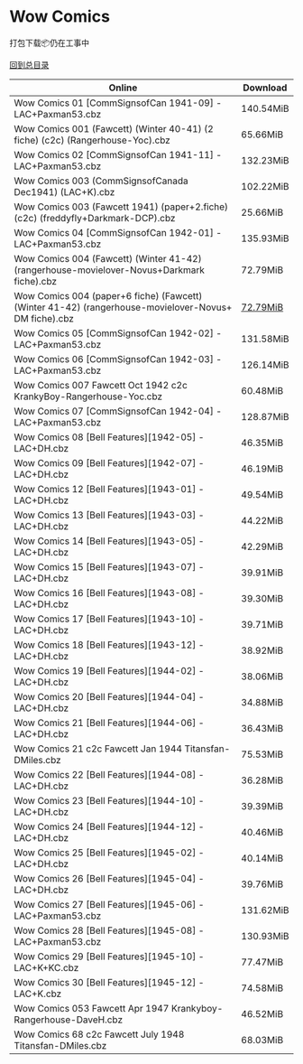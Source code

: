 # Wow Comics

打包下载📦仍在工事中

[回到总目录](/Catalogs.md)







Online | Download
--- | ---
Wow Comics 01 [CommSignsofCan 1941-09] -LAC+Paxman53.cbz | 140.54MiB
Wow Comics 001 (Fawcett) (Winter 40-41) (2 fiche) (c2c) (Rangerhouse-Yoc).cbz | 65.66MiB
Wow Comics 02 [CommSignsofCan 1941-11] -LAC+Paxman53.cbz | 132.23MiB
Wow Comics 003 (CommSignsofCanada Dec1941) (LAC+K).cbz | 102.22MiB
Wow Comics 003 (Fawcett 1941) (paper+2.fiche) (c2c) (freddyfly+Darkmark-DCP).cbz | 25.66MiB
Wow Comics 04 [CommSignsofCan 1942-01] -LAC+Paxman53.cbz | 135.93MiB
Wow Comics 004 (Fawcett) (Winter 41-42) (rangerhouse-movielover-Novus+Darkmark fiche).cbz | 72.79MiB
Wow Comics 004 (paper+6 fiche) (Fawcett) (Winter 41-42) (rangerhouse-movielover-Novus+ DM fiche).cbz | [72.79MiB](https://pan.baidu.com/s/1Il4YySfjsJNlszw2VdXdoA#list/path=%2FNovus%20-%20Week%20of%202018%20Q1%2FNovus%20-%20Week%20of%202018-03-28%2F%E3%82%AB%E3%82%B3%E3%82%AA%E3%82%AB%E3%82%AB%E3%82%A2%E3%82%AF%E3%82%B7%E3%82%AF%E3%82%AA%E3%82%A8%E3%82%AB%E3%82%B3%E3%82%AD%E3%82%B3%E3%82%AB%E3%82%BD%E3%82%A8%E3%82%AD%E3%82%BD%E3%82%AF%E3%82%BD%E3%82%B7%E3%82%AA%E3%82%B3%E3%82%A6%E3%82%BD%E3%82%A4%E3%82%B7%E3%82%B5%E3%82%AD%E3%82%BD&parentPath=%2FNovus%20-%20Week%20of%202018%20Q1)
Wow Comics 05 [CommSignsofCan 1942-02] -LAC+Paxman53.cbz | 131.58MiB
Wow Comics 06 [CommSignsofCan 1942-03] -LAC+Paxman53.cbz | 126.14MiB
Wow Comics 007 Fawcett Oct 1942 c2c KrankyBoy-Rangerhouse-Yoc.cbz | 60.48MiB
Wow Comics 07 [CommSignsofCan 1942-04] -LAC+Paxman53.cbz | 128.87MiB
Wow Comics 08 [Bell Features][1942-05] -LAC+DH.cbz | 46.35MiB
Wow Comics 09 [Bell Features][1942-07] -LAC+DH.cbz | 46.19MiB
Wow Comics 12 [Bell Features][1943-01] -LAC+DH.cbz | 49.54MiB
Wow Comics 13 [Bell Features][1943-03] -LAC+DH.cbz | 44.22MiB
Wow Comics 14 [Bell Features][1943-05] -LAC+DH.cbz | 42.29MiB
Wow Comics 15 [Bell Features][1943-07] -LAC+DH.cbz | 39.91MiB
Wow Comics 16 [Bell Features][1943-08] -LAC+DH.cbz | 39.30MiB
Wow Comics 17 [Bell Features][1943-10] -LAC+DH.cbz | 39.71MiB
Wow Comics 18 [Bell Features][1943-12] -LAC+DH.cbz | 38.92MiB
Wow Comics 19 [Bell Features][1944-02] -LAC+DH.cbz | 38.06MiB
Wow Comics 20 [Bell Features][1944-04] -LAC+DH.cbz | 34.88MiB
Wow Comics 21 [Bell Features][1944-06] -LAC+DH.cbz | 36.43MiB
Wow Comics 21 c2c Fawcett Jan 1944 Titansfan-DMiles.cbz | 75.53MiB
Wow Comics 22 [Bell Features][1944-08] -LAC+DH.cbz | 36.28MiB
Wow Comics 23 [Bell Features][1944-10] -LAC+DH.cbz | 39.39MiB
Wow Comics 24 [Bell Features][1944-12] -LAC+DH.cbz | 40.46MiB
Wow Comics 25 [Bell Features][1945-02] -LAC+DH.cbz | 40.14MiB
Wow Comics 26 [Bell Features][1945-04] -LAC+DH.cbz | 39.76MiB
Wow Comics 27 [Bell Features][1945-06] -LAC+Paxman53.cbz | 131.62MiB
Wow Comics 28 [Bell Features][1945-08] -LAC+Paxman53.cbz | 130.93MiB
Wow Comics 29 [Bell Features][1945-10] -LAC+K+KC.cbz | 77.47MiB
Wow Comics 30 [Bell Features][1945-12] -LAC+K.cbz | 74.58MiB
Wow Comics 053 Fawcett Apr 1947 Krankyboy-Rangerhouse-DaveH.cbz | 46.52MiB
Wow Comics 68 c2c Fawcett July 1948 Titansfan-DMiles.cbz | 68.03MiB